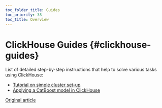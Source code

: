 ```yaml
---
toc_folder_title: Guides
toc_priority: 38
toc_title: Overview
---
```


# ClickHouse Guides {#clickhouse-guides}

List of detailed step-by-step instructions that help to solve various tasks using ClickHouse:

-   [Tutorial on simple cluster set-up](../getting-started/tutorial.md)
-   [Applying a CatBoost model in ClickHouse](../guides/apply-catboost-model.md)

[Original article](https://clickhouse.com/docs/en/guides/) <!--hide-->

